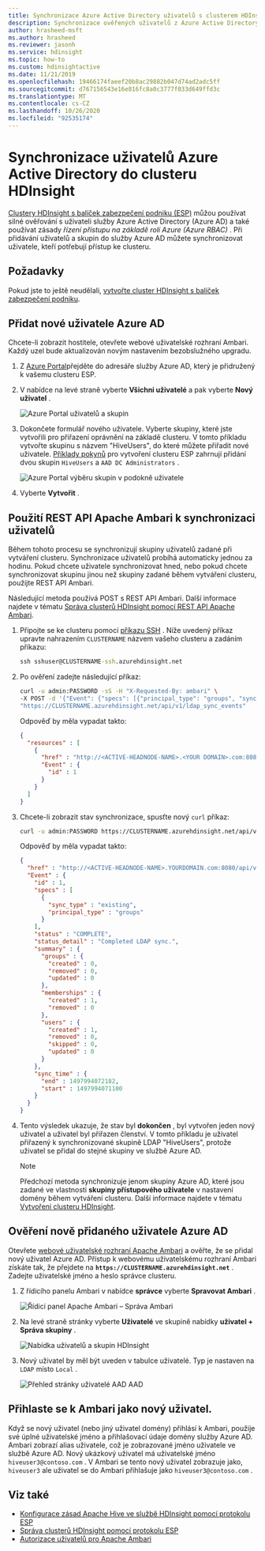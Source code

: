 ```yaml
---
title: Synchronizace Azure Active Directory uživatelů s clusterem HDInsight
description: Synchronizace ověřených uživatelů z Azure Active Directory do clusteru HDInsight.
author: hrasheed-msft
ms.author: hrasheed
ms.reviewer: jasonh
ms.service: hdinsight
ms.topic: how-to
ms.custom: hdinsightactive
ms.date: 11/21/2019
ms.openlocfilehash: 19466174faeef20b8ac29882b047d74ad2adc5ff
ms.sourcegitcommit: d767156543e16e816fc8a0c3777f033d649ffd3c
ms.translationtype: MT
ms.contentlocale: cs-CZ
ms.lasthandoff: 10/26/2020
ms.locfileid: "92535174"
---
```

# <a name="synchronize-azure-active-directory-users-to-an-hdinsight-cluster"></a>Synchronizace uživatelů Azure Active Directory do clusteru HDInsight

[Clustery HDInsight s balíček zabezpečení podniku (ESP)](./domain-joined/hdinsight-security-overview.md) můžou používat silné ověřování s uživateli služby Azure Active Directory (Azure AD) a také používat zásady *řízení přístupu na základě rolí Azure (Azure RBAC)* . Při přidávání uživatelů a skupin do služby Azure AD můžete synchronizovat uživatele, kteří potřebují přístup ke clusteru.

## <a name="prerequisites"></a>Požadavky

Pokud jste to ještě neudělali, [vytvořte cluster HDInsight s balíček zabezpečení podniku](./domain-joined/apache-domain-joined-configure-using-azure-adds.md).

## <a name="add-new-azure-ad-users"></a>Přidat nové uživatele Azure AD

Chcete-li zobrazit hostitele, otevřete webové uživatelské rozhraní Ambari. Každý uzel bude aktualizován novým nastavením bezobslužného upgradu.

1. Z [Azure Portal](https://portal.azure.com)přejděte do adresáře služby Azure AD, který je přidružený k vašemu clusteru ESP.

2. V nabídce na levé straně vyberte **Všichni uživatelé** a pak vyberte **Nový uživatel** .

    ![Azure Portal uživatelů a skupin](./media/hdinsight-sync-aad-users-to-cluster/users-and-groups-new.png)

3. Dokončete formulář nového uživatele. Vyberte skupiny, které jste vytvořili pro přiřazení oprávnění na základě clusteru. V tomto příkladu vytvořte skupinu s názvem "HiveUsers", do které můžete přiřadit nové uživatele. [Příklady pokynů](./domain-joined/apache-domain-joined-configure-using-azure-adds.md) pro vytvoření clusteru ESP zahrnují přidání dvou skupin `HiveUsers` a `AAD DC Administrators` .

    ![Azure Portal výběru skupin v podokně uživatele](./media/hdinsight-sync-aad-users-to-cluster/hdinsight-new-user-form.png)

4. Vyberte **Vytvořit** .

## <a name="use-the-apache-ambari-rest-api-to-synchronize-users"></a>Použití REST API Apache Ambari k synchronizaci uživatelů

Během tohoto procesu se synchronizují skupiny uživatelů zadané při vytváření clusteru. Synchronizace uživatelů probíhá automaticky jednou za hodinu. Pokud chcete uživatele synchronizovat hned, nebo pokud chcete synchronizovat skupinu jinou než skupiny zadané během vytváření clusteru, použijte REST API Ambari.

Následující metoda používá POST s REST API Ambari. Další informace najdete v tématu [Správa clusterů HDInsight pomocí REST API Apache Ambari](hdinsight-hadoop-manage-ambari-rest-api.md).

1. Připojte se ke clusteru pomocí [příkazu SSH](hdinsight-hadoop-linux-use-ssh-unix.md) . Níže uvedený příkaz upravte nahrazením `CLUSTERNAME` názvem vašeho clusteru a zadáním příkazu:

    ```cmd
    ssh sshuser@CLUSTERNAME-ssh.azurehdinsight.net
    ```

1. Po ověření zadejte následující příkaz:

    ```bash
    curl -u admin:PASSWORD -sS -H "X-Requested-By: ambari" \
    -X POST -d '{"Event": {"specs": [{"principal_type": "groups", "sync_type": "existing"}]}}' \
    "https://CLUSTERNAME.azurehdinsight.net/api/v1/ldap_sync_events"
    ```

    Odpověď by měla vypadat takto:

    ```json
    {
      "resources" : [
        {
          "href" : "http://<ACTIVE-HEADNODE-NAME>.<YOUR DOMAIN>.com:8080/api/v1/ldap_sync_events/1",
          "Event" : {
            "id" : 1
          }
        }
      ]
    }
    ```

1. Chcete-li zobrazit stav synchronizace, spusťte nový `curl` příkaz:

    ```bash
    curl -u admin:PASSWORD https://CLUSTERNAME.azurehdinsight.net/api/v1/ldap_sync_events/1
    ```

    Odpověď by měla vypadat takto:

    ```json
    {
      "href" : "http://<ACTIVE-HEADNODE-NAME>.YOURDOMAIN.com:8080/api/v1/ldap_sync_events/1",
      "Event" : {
        "id" : 1,
        "specs" : [
          {
            "sync_type" : "existing",
            "principal_type" : "groups"
          }
        ],
        "status" : "COMPLETE",
        "status_detail" : "Completed LDAP sync.",
        "summary" : {
          "groups" : {
            "created" : 0,
            "removed" : 0,
            "updated" : 0
          },
          "memberships" : {
            "created" : 1,
            "removed" : 0
          },
          "users" : {
            "created" : 1,
            "removed" : 0,
            "skipped" : 0,
            "updated" : 0
          }
        },
        "sync_time" : {
          "end" : 1497994072182,
          "start" : 1497994071100
        }
      }
    }
    ```

1. Tento výsledek ukazuje, že stav byl **dokončen** , byl vytvořen jeden nový uživatel a uživatel byl přiřazen členství. V tomto příkladu je uživatel přiřazený k synchronizované skupině LDAP "HiveUsers", protože uživatel se přidal do stejné skupiny ve službě Azure AD.

    > [!NOTE]  
    > Předchozí metoda synchronizuje jenom skupiny Azure AD, které jsou zadané ve vlastnosti **skupiny přístupového uživatele** v nastavení domény během vytváření clusteru. Další informace najdete v tématu  [Vytvoření clusteru HDInsight](./domain-joined/apache-domain-joined-configure-using-azure-adds.md).

## <a name="verify-the-newly-added-azure-ad-user"></a>Ověření nově přidaného uživatele Azure AD

Otevřete [webové uživatelské rozhraní Apache Ambari](hdinsight-hadoop-manage-ambari.md) a ověřte, že se přidal nový uživatel Azure AD. Přístup k webovému uživatelskému rozhraní Ambari získáte tak, že přejdete na **`https://CLUSTERNAME.azurehdinsight.net`** . Zadejte uživatelské jméno a heslo správce clusteru.

1. Z řídicího panelu Ambari v nabídce **správce** vyberte **Spravovat Ambari** .

    ![Řídicí panel Apache Ambari – Správa Ambari](./media/hdinsight-sync-aad-users-to-cluster/manage-apache-ambari.png)

2. Na levé straně stránky vyberte **Uživatelé** ve skupině nabídky **uživatel + Správa skupiny** .

    ![Nabídka uživatelů a skupin HDInsight](./media/hdinsight-sync-aad-users-to-cluster/hdinsight-users-menu-item.png)

3. Nový uživatel by měl být uveden v tabulce uživatelé. Typ je nastaven na `LDAP` místo  `Local` .

    ![Přehled stránky uživatelé AAD AAD](./media/hdinsight-sync-aad-users-to-cluster/hdinsight-users-page.png)

## <a name="log-in-to-ambari-as-the-new-user"></a>Přihlaste se k Ambari jako nový uživatel.

Když se nový uživatel (nebo jiný uživatel domény) přihlásí k Ambari, použije své úplné uživatelské jméno a přihlašovací údaje domény služby Azure AD.  Ambari zobrazí alias uživatele, což je zobrazované jméno uživatele ve službě Azure AD.
Nový ukázkový uživatel má uživatelské jméno `hiveuser3@contoso.com` . V Ambari se tento nový uživatel zobrazuje jako, `hiveuser3` ale uživatel se do Ambari přihlašuje jako `hiveuser3@contoso.com` .

## <a name="see-also"></a>Viz také

* [Konfigurace zásad Apache Hive ve službě HDInsight pomocí protokolu ESP](./domain-joined/apache-domain-joined-run-hive.md)
* [Správa clusterů HDInsight pomocí protokolu ESP](./domain-joined/apache-domain-joined-manage.md)
* [Autorizace uživatelů pro Apache Ambari](hdinsight-authorize-users-to-ambari.md)